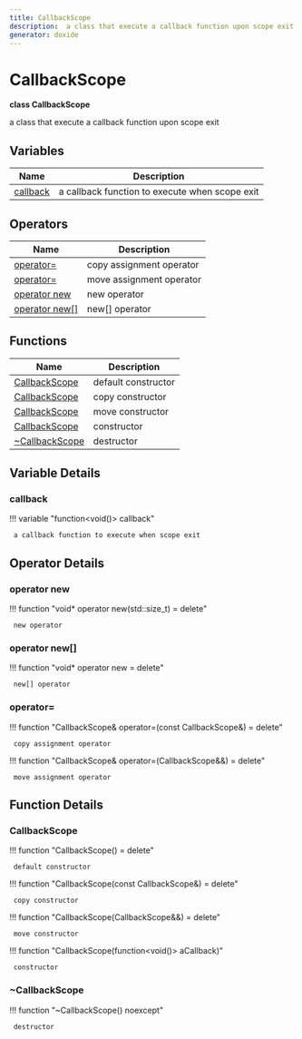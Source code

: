 ```yaml
---
title: CallbackScope
description:  a class that execute a callback function upon scope exit 
generator: doxide
---
```



# CallbackScope

**class CallbackScope**

 a class that execute a callback function upon scope exit
  


## Variables

| Name | Description |
| ---- | ----------- |
| [callback](#callback) |  a callback function to execute when scope exit  |

## Operators

| Name | Description |
| ---- | ----------- |
| [operator=](#operator_u003d) |  copy assignment operator  |
| [operator=](#operator_u003d) |  move assignment operator  |
| [operator new](#operatornew) |  new operator  |
| [operator new[]](#operatornew_u005b_u005d) |  new[] operator  |

## Functions

| Name | Description |
| ---- | ----------- |
| [CallbackScope](#CallbackScope) |  default constructor  |
| [CallbackScope](#CallbackScope) |  copy constructor  |
| [CallbackScope](#CallbackScope) |  move constructor  |
| [CallbackScope](#CallbackScope) |  constructor  |
| [~CallbackScope](#_u007eCallbackScope) |  destructor  |

## Variable Details

### callback<a name="callback"></a>

!!! variable "function&lt;void()&gt; callback"

     a callback function to execute when scope exit
    

## Operator Details

### operator new<a name="operatornew"></a>

!!! function "void&#42; operator new(std::size_t) = delete"

     new operator
    

### operator new[]<a name="operatornew_u005b_u005d"></a>

!!! function "void&#42; operator new[](std::size_t) = delete"

     new[] operator
    

### operator=<a name="operator_u003d"></a>

!!! function "CallbackScope&amp; operator=(const CallbackScope&amp;) = delete"

     copy assignment operator
    

!!! function "CallbackScope&amp; operator=(CallbackScope&amp;&amp;) = delete"

     move assignment operator
    

## Function Details

### CallbackScope<a name="CallbackScope"></a>
!!! function "CallbackScope() = delete"

     default constructor
    

!!! function "CallbackScope(const CallbackScope&amp;) = delete"

     copy constructor
    

!!! function "CallbackScope(CallbackScope&amp;&amp;) = delete"

     move constructor
    

!!! function "CallbackScope(function&lt;void()&gt; aCallback)"

     constructor
    

### ~CallbackScope<a name="_u007eCallbackScope"></a>
!!! function "~CallbackScope() noexcept"

     destructor
    


